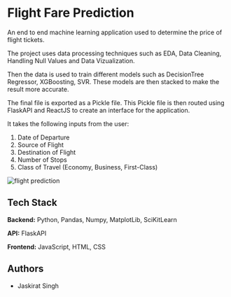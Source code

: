 
# Flight Fare Prediction

An end to end machine learning application used to determine the price of flight tickets.

The project uses data processing techniques such as EDA, Data Cleaning, Handling Null Values and Data Vizualization.

Then the data is used to train different models such as DecisionTree Regressor, XGBoosting, SVR. These models are then stacked to make the result more accurate.

The final file is exported as a Pickle file. This Pickle file is then routed using FlaskAPI and ReactJS to create an interface for the application. 

It takes the following inputs from the user:
1. Date of Departure 
2. Source of Flight
3. Destination of Flight 
4. Number of Stops 
5. Class of Travel (Economy, Business, First-Class)

![flight prediction ](https://github.com/Jaxkirat/Flight-Fare-Prediction/assets/77850299/efd649a2-d952-4008-8782-c1a3e7f434e7)




## Tech Stack

**Backend:** Python, Pandas, Numpy, MatplotLib, SciKitLearn 

**API:** FlaskAPI

**Frontend:** JavaScript, HTML, CSS


## Authors

- Jaskirat Singh

